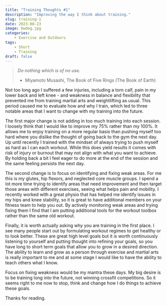 ```yaml
---
title: "Training Thoughts #1"
description: "Improving the way I think about training."
slug: training-1
date: 2023-08-23
image: bwdog.jpg
categories:
    - Exercise and Outdoors
tags:
    - Short
    - Training
draft: false
---
```


> *Do nothing which is of no use.*
>   - Miyamoto Musashi, The Book of Five Rings (The Book of Earth)

Not too long ago I suffered a few injuries, including a torn calf, pain in my lower back and left knee - and weakness in balance and flexibility that prevented me from training martial arts and weightlifting as usual. This period caused me to evaluate how and why I train, which led to three notable areas that I want to change with my training into the future.

The first major change is not adding in too much training into each session. I loosely think that I would like to improve my 75% rather than my 100%. It allows me to enjoy training on a more regular basis than pushing myself too hard where you dislike the thought of going back to the gym the next day. Up until recently I trained with the mindset of always trying to push myself as hard as I can each workout. While this does yield results it comes with risk of injury or burnout that may not align with what you want to achieve. By holding back a bit I feel eager to do more at the end of the session and the same feeling persists the next day.

The second change is to focus on identifying and fixing weak areas. For me this is my glutes, hip flexors, and neglected core muscle groups. I spend a lot more time trying to identify areas that need improvement and then target those areas with different exercises, seeing what helps pain and mobility. I recently worked with a great physio that has helped me identify issues in my hips and knee stability, so it is great to have additional members on your fitness team to help you out. By actively monitoring weak areas and trying fixing them I find that I am putting additional tools for the workout toolbox rather than the same old workout.

Finally, it is worth actually asking why you are training in the first place. I see many people start out by formulating workout regimes to get healthy or to look better. These are great high level goals but it is worth continuously listening to yourself and putting thought into refining your goals, so you have long to short term goals that allow you to grow in a desired direction. The ability to learn and grow as a person through exercise and martial arts is really important to me and at some stage I would like to have the ability to teach others what I know.

Focus on fixing weakness would be my mantra these days. My big desire is to be training long into the future, not winning crossfit competitions. So it seems right to me now to stop, think and change how I do things to achieve these goals.

Thanks for reading.
